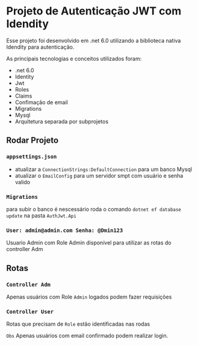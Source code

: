 # Projeto de Autenticação JWT com Idendity

Esse projeto foi desenvolvido em .net 6.0 utilizando a biblioteca nativa Idendity para autenticação.

As principais tecnologias e conceitos utilizados foram:

 - .net 6.0
 - Identity
 - Jwt
 - Roles
 - Claims
 - Confimação de email
 - Migrations
 - Mysql
 - Arquitetura separada por subprojetos

## Rodar Projeto

### `appsettings.json`

- atualizar a `ConnectionStrings:DefaultConnection`  para um banco Mysql
- atualizar o `EmailConfig` para um servidor smpt com usuário e senha valido

### `Migrations`

para subir o banco é nescessário roda o comando `dotnet ef database update` na pasta `AuthJwt.Api`

### `User: admin@admin.com Senha: @Dmin123`

Usuario Admin com Role Admin disponível para utilizar as rotas do controller Adm

## Rotas

### `Controller Adm`

Apenas usuários com Role `Admin` logados podem fazer requisições

### `Controller User`

Rotas que precisam de `Role` estão identificadas nas rodas


`Obs` Apenas usuários com email confirmado podem realizar login.
